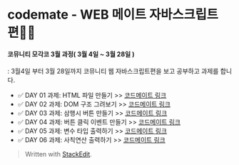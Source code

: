 # codemate - WEB 메이트 자바스크립트 편👩‍💻

#### 코뮤니티 모각코 3월 과정( 3월 4일 ~ 3월 28일 )

: 3월4일 부터 3월 28일까지 코뮤니티 웹 자바스크립트편을 보고 공부하고 과제를 합니다.

- ✅ DAY 01 과제: HTML 파일 만들기 >> [코드메이트 링크](https://codemate.kr/@oh29/자바스크립트-편-DAY-01)
- ✅ DAY 02 과제: DOM 구조 그려보기 >> [코드메이트 링크](https://codemate.kr/@oh29/자바스크립트-편-DAY-02)
- ✅ DAY 03 과제: 삼행시 버튼 만들기 >> [코드메이트 링크](https://codemate.kr/@oh29/자바스크립트-편-DAY-03)
- ✅ DAY 04 과제: 버튼 클릭 이벤트 만들기 >> [코드메이트 링크](https://codemate.kr/@oh29/자바스크립트-편-DAY-04)
- ✅ DAY 05 과제: 변수 타입 출력하기 >> [코드메이트 링크](https://codemate.kr/@oh29/자바스크립트-편-DAY-05)
- ✅ DAY 06 과제: 사칙연산 출력하기 >> [코드메이트 링크](https://codemate.kr/@oh29/자바스크립트-편-DAY-06)

> Written with [StackEdit](https://stackedit.io/).
